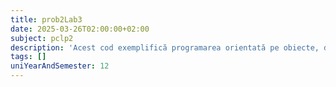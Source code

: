 ```yaml
---
title: prob2Lab3
date: 2025-03-26T02:00:00+02:00
subject: pclp2
description: 'Acest cod exemplifică programarea orientată pe obiecte, definind clasa `Cerc` cu încapsularea razei. Oferă metode pentru calculul lungimii și ariei cercului, aplicând formule matematice specifice.'
tags: []
uniYearAndSemester: 12
---
```


